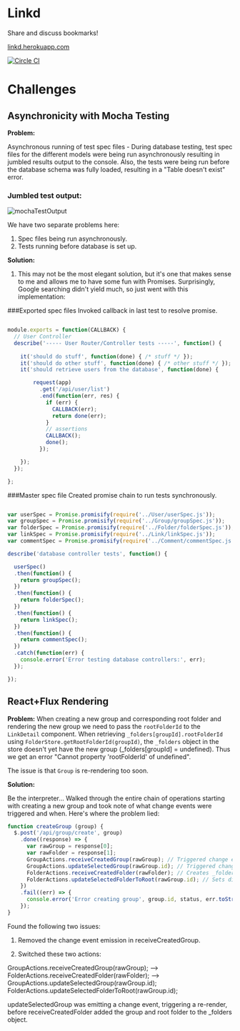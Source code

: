 # Linkd
Share and discuss bookmarks!

[linkd.herokuapp.com](https://linkd.herokuapp.com)

[![Circle CI](https://circleci.com/gh/PresentPath/Linkd.svg?style=svg)](https://circleci.com/gh/PresentPath/Linkd)


# Challenges

## Asynchronicity with Mocha Testing
**Problem:** 

Asynchronous running of test spec files - During database testing, test spec files for the different models were being run asynchronously resulting in jumbled results output to the console. Also, the tests were being run before the database schema was fully loaded, resulting in a "Table doesn't exist" error. 

### Jumbled test output:
![mochaTestOutput](https://cloud.githubusercontent.com/assets/7910250/9267514/37235e50-4205-11e5-9758-a0e54d37457c.png)

We have two separate problems here:
1) Spec files being run asynchronously. 
2) Tests running before database is set up.

**Solution:**

1) This may not be the most elegant solution, but it's one that makes sense to me and allows me to have some fun with Promises. Surprisingly, Google searching didn't yield much, so just went with this implementation:

###Exported spec files
Invoked callback in last test to resolve promise.
```javascript

module.exports = function(CALLBACK) {
  // User Controller
  describe('----- User Router/Controller tests -----', function() {
    
    it('should do stuff', function(done) { /* stuff */ });
    it('should do other stuff', function(done) { /* other stuff */ });
    it('should retrieve users from the database', function(done) {

        request(app)
          .get('/api/user/list')
          .end(function(err, res) {
            if (err) {
              CALLBACK(err);
              return done(err);
            }
            // assertions
            CALLBACK();
            done();
          });

    });
  });

};

```

###Master spec file
Created promise chain to run tests synchronously.
```javascript

var userSpec = Promise.promisify(require('../User/userSpec.js'));
var groupSpec = Promise.promisify(require('../Group/groupSpec.js'));
var folderSpec = Promise.promisify(require('../Folder/folderSpec.js'));
var linkSpec = Promise.promisify(require('../Link/linkSpec.js'));
var commentSpec = Promise.promisify(require('../Comment/commentSpec.js'));

describe('database controller tests', function() {

  userSpec()
  .then(function() {
    return groupSpec();
  })
  .then(function() {
    return folderSpec();
  })
  .then(function() {
    return linkSpec();
  })
  .then(function() {
    return commentSpec();
  })
  .catch(function(err) {
    console.error('Error testing database controllers:', err);
  });

});
```


## React+Flux Rendering

**Problem:** 
When creating a new group and corresponding root folder and rendering the new group we need to pass the `rootFolderId` to the `LinkDetail` component. When retrieving `_folders[groupId].rootFolderId` using `FolderStore.getRootFolderId(groupId)`, the `_folders` object in the store doesn't yet have the new group (\_folders[groupId] = undefined). Thus we get an error "Cannot  property 'rootFolderId' of undefined".

The issue is that `Group` is re-rendering too soon. 

**Solution:**

Be the interpreter... Walked through the entire chain of operations starting with creating a new group and took note of what change events were triggered and when. Here's where the problem lied:

```javascript
function createGroup (group) {
  $.post('/api/group/create', group)
    .done((response) => {
      var rawGroup = response[0];
      var rawFolder = response[1];
      GroupActions.receiveCreatedGroup(rawGroup); // Triggered change event
      GroupActions.updateSelectedGroup(rawGroup.id); // Triggered change event
      FolderActions.receiveCreatedFolder(rawFolder); // Creates _folders[groupId] object and sets rootFolderId property
      FolderActions.updateSelectedFolderToRoot(rawGroup.id); // Sets display property and _path so that views can be rendered appropriately
    })
    .fail((err) => {
      console.error('Error creating group', group.id, status, err.toString());
    });
}
```

Found the following two issues:

1) Removed the change event emission in receiveCreatedGroup.

2) Switched these two actions:

GroupActions.receiveCreatedGroup(rawGroup);
--> FolderActions.receiveCreatedFolder(rawFolder);
--> GroupActions.updateSelectedGroup(rawGroup.id);
FolderActions.updateSelectedFolderToRoot(rawGroup.id);

updateSelectedGroup was emitting a change event, triggering a re-render, before receiveCreatedFolder added the group and root folder to the _folders object.

